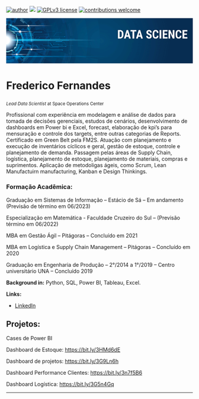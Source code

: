 [![author](https://img.shields.io/badge/author-carlosfab-red.svg)](https://www.linkedin.com/in/carlosfab) [![](https://img.shields.io/badge/python-3.7+-blue.svg)](https://www.python.org/downloads/release/python-365/) [![GPLv3 license](https://img.shields.io/badge/License-GPLv3-blue.svg)](http://perso.crans.org/besson/LICENSE.html) [![contributions welcome](https://img.shields.io/badge/contributions-welcome-brightgreen.svg?style=flat)](https://github.com/carlosfab/data_science/issues)

<p align="center">
  <img src="banner.png" >
</p>

# Frederico Fernandes
<sub>*Lead Data Scientist* at Space Operations Center</sub>

Profissional com experiência em modelagem e análise de dados para tomada de decisões gerenciais, estudos de cenários, desenvolvimento de dashboards em Power bi e Excel, forecast, elaboração de kpi’s para mensuração e controle dos targets, entre outras categorias de Reports. Certificado em Green Belt pela FM2S. 
Atuação com planejamento e execução de inventários cíclicos e geral, gestão de estoque, controle e planejamento de demanda. Passagem pelas áreas de Supply Chain, logística, planejamento de estoque, planejamento de materiais, compras e suprimentos. 
Aplicação de metodoligas ágeis, como Scrum, Lean Manufactuirn manufacturing, Kanban e Design Thinkings.

### Formação Acadêmica:

Graduação em Sistemas de Informação – Estácio de Sá – Em andamento (Previsão de término em 06/2023)

Especialização em Matemática - Faculdade Cruzeiro do Sul – (Previsão término em 06/2022)

MBA em Gestão Ágil – Pitágoras – Concluído em 2021

MBA em Logística e Supply Chain Management – Pitágoras – Concluído em 2020

Graduação em Engenharia de Produção – 2°/2014 a 1°/2019 – Centro universitário UNA – Concluído 2019


**Background in:** Python, SQL, Power BI, Tableau, Excel.

**Links:**

* [LinkedIn](https://www.linkedin.com/in/frederico-fernandes-soares-41240950/)



## Projetos:
Cases de Power BI

Dashboard de Estoque: https://bit.ly/3HMd6dE

Dashboard de projetos: https://bit.ly/3G9Ln6h

Dashboard Performance Clientes: https://bit.ly/3n7f5B6

Dashboard Logística: https://bit.ly/3G5n4Gq


---
